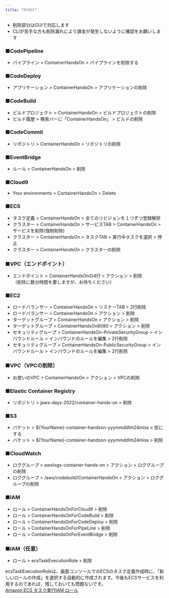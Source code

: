 ```yaml
---
title: "片付け"
---
```

- 削除部分はGUIで対応します
- CLIが苦手な方も削除漏れにより課金が発生しないように確認をお願いします

### ■CodePipeline

- パイプライン > ContainerHandsOn > パイプラインを削除する

### ■CodeDeploy

- アプリケーション > ContainerHandsOn > アプリケーションの削除

### ■CodeBuild

- ビルドプロジェクト > ContainerHandsOn > ビルドプロジェクトの削除
- ビルド履歴 > 検索バーに「ContainerHandsOn」 > ビルドの削除

### ■CodeCommit

- リポジトリ > ContainerHandsOn > リポジトリの削除

### ■EventBridge

- ルール > ContainerHandsOn > 削除

### ■Cloud9

- Your environments > ContainerHandsOn > Delete

### ■ECS

- タスク定義 > ContainerHandsOn > 全てのリビジョンを１つずつ登録解除
- クラスター > ContainerHandsOn > サービスTAB > ContainerHandsOn > サービスを削除(強制削除)
- クラスター > ContainerHandsOn > タスクTAB > 実行中タスクを選択 > 停止
- クラスター > ContainerHandsOn > クラスターの削除

### ■VPC（エンドポイント）

- エンドポイント > ContainerHandsOnの4行 > アクション > 削除  
（削除に数分時間を要しますが、お待ちください）

### ■EC2

- ロードバランサー > ContainerHandsOn > リスナーTAB > 2行削除
- ロードバランサー > ContainerHandsOn > アクション > 削除
- ターゲットグループ > ContainerHandsOn > アクション > 削除
- ターゲットグループ > ContainerHandsOn8080 > アクション > 削除
- セキュリティグループ > ContainerHandsOn-PrivateSecurityGroup > インバウンドルール > インバウンドのルールを編集 > 2行削除
- セキュリティグループ > ContainerHandsOn-PublicSecurityGroup > インバウンドルール > インバウンドのルールを編集 > 2行削除

### ■VPC（VPCの削除）

- お使いのVPC > ContainerHandsOn > アクション > VPCの削除

### ■Elastic Container Registry

- リポジトリ > jaws-days-2022/container-hands-on > 削除

### ■S3

- バケット > ${YourName}-container-handson-yyymmddhh24miss > 空にする
- バケット > ${YourName}-container-handson-yyymmddhh24miss > 削除

### ■CloudWatch

- ロググループ > awslogs-container-hands-on > アクション > ロググループの削除
- ロググループ > /aws/codebuild/ContainerHandsOn > アクション > ロググループの削除

### ■IAM

- ロール > ContainerHandsOnForCloud9 > 削除
- ロール > ContainerHandsOnForCodeBuild > 削除
- ロール > ContainerHandsOnForCodeDeploy > 削除
- ロール > ContainerHandsOnForPipeLine > 削除
- ロール > ContainerHandsOnForEventBridge > 削除

### ■IAM（任意）

- ロール > ecsTaskExecutionRole > 削除  

ecsTaskExecutionRoleは、画面コンソールでのECSのタスク定義作成時に、「新しいロールの作成」を選択する自動的に作成されます。今後もECSサービスを利用するのであれば、残しておいても問題ないです。  
[Amazon ECS タスク実行IAM ロール](https://docs.aws.amazon.com/ja_jp/AmazonECS/latest/developerguide/task_execution_IAM_role.html)
